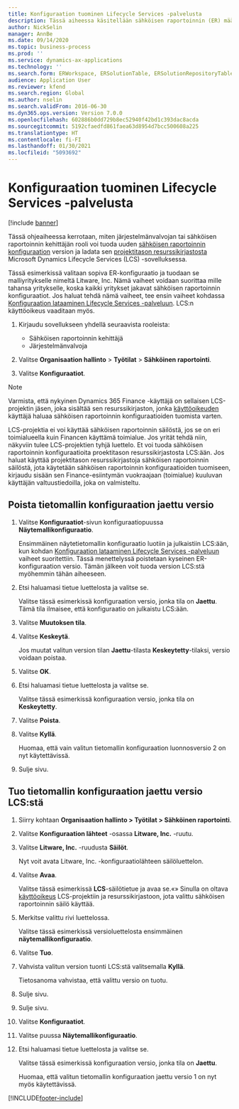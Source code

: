 ```yaml
---
title: Konfiguraation tuominen Lifecycle Services -palvelusta
description: Tässä aiheessa käsitellään sähköisen raportoinnin (ER) määrityksen uuden version tuontia Microsoft Dynamics Lifecycle Servicesista (LCS).
author: NickSelin
manager: AnnBe
ms.date: 09/14/2020
ms.topic: business-process
ms.prod: ''
ms.service: dynamics-ax-applications
ms.technology: ''
ms.search.form: ERWorkspace, ERSolutionTable, ERSolutionRepositoryTable, ERSolutionImport
audience: Application User
ms.reviewer: kfend
ms.search.region: Global
ms.author: nselin
ms.search.validFrom: 2016-06-30
ms.dyn365.ops.version: Version 7.0.0
ms.openlocfilehash: 602886b0dd729b8ec52940f42bd1c393dac8acda
ms.sourcegitcommit: 5192cfaedfd861faea63d8954d7bcc500608a225
ms.translationtype: HT
ms.contentlocale: fi-FI
ms.lasthandoff: 01/30/2021
ms.locfileid: "5093692"
---
```

# <a name="import-a-configuration-from-lifecycle-services"></a>Konfiguraation tuominen Lifecycle Services -palvelusta

[!include [banner](../../includes/banner.md)]

Tässä ohjeaiheessa kerrotaan, miten järjestelmänvalvojan tai sähköisen raportoinnin kehittäjän rooli voi tuoda uuden [sähköisen raportoinnin konfiguraation](../general-electronic-reporting.md#Configuration) version ja ladata sen [projektitason resurssikirjastosta](../../lifecycle-services/asset-library.md) Microsoft Dynamics Lifecycle Services (LCS) -sovelluksessa.

Tässä esimerkissä valitaan sopiva ER-konfiguraatio ja tuodaan se malliyritykselle nimeltä Litware, Inc. Nämä vaiheet voidaan suorittaa mille tahansa yritykselle, koska kaikki yritykset jakavat sähköisen raportoinnin konfiguraatiot. Jos haluat tehdä nämä vaiheet, tee ensin vaiheet kohdassa [Konfiguraation lataaminen Lifecycle Services -palveluun](er-upload-configuration-into-lifecycle-services.md). LCS:n käyttöoikeus vaaditaan myös.

1. Kirjaudu sovellukseen yhdellä seuraavista rooleista:

    - Sähköisen raportoinnin kehittäjä
    - Järjestelmänvalvoja

2. Valitse **Organisaation hallinto** \> **Työtilat** \> **Sähköinen raportointi**.
3. Valitse **Konfiguraatiot**.

<a name="accessconditions"></a>
> [!NOTE]
> Varmista, että nykyinen Dynamics 365 Finance -käyttäjä on sellaisen LCS-projektin jäsen, joka sisältää sen resurssikirjaston, jonka [käyttöoikeuden](../../lifecycle-services/asset-library.md#asset-library-support) käyttäjä haluaa sähköisen raportoinnin konfiguraatioiden tuomista varten.
>
> LCS-projektia ei voi käyttää sähköisen raportoinnin säilöstä, jos se on eri toimialueella kuin Financen käyttämä toimialue. Jos yrität tehdä niin, näkyviin tulee LCS-projektien tyhjä luettelo. Et voi tuoda sähköisen raportoinnin konfiguraatioita proektitason resurssikirjastosta LCS:ään. Jos haluat käyttää projektitason resurssikirjastoja sähköisen raportoinnin säilöstä, jota käytetään sähköisen raportoinnin konfiguraatioiden tuomiseen, kirjaudu sisään sen Finance-esiintymän vuokraajaan (toimialue) kuuluvan käyttäjän valtuustiedoilla, joka on valmisteltu.

## <a name="delete-a-shared-version-of-a-data-model-configuration"></a>Poista tietomallin konfiguraation jaettu versio

1. Valitse **Konfiguraatiot**-sivun konfiguraatiopuussa **Näytemallikonfiguraatio**.

    Ensimmäinen näytetietomallin konfiguraatio luotiin ja julkaistiin LCS:ään, kun kohdan [Konfiguraation lataaminen Lifecycle Services -palveluun](er-upload-configuration-into-lifecycle-services.md) vaiheet suoritettiin. Tässä menettelyssä poistetaan kyseinen ER-konfiguraation versio. Tämän jälkeen voit tuoda version LCS:stä myöhemmin tähän aiheeseen.

2. Etsi haluamasi tietue luettelosta ja valitse se.

    Valitse tässä esimerkissä konfiguraation versio, jonka tila on **Jaettu**. Tämä tila ilmaisee, että konfiguraatio on julkaistu LCS:ään.

3. Valitse **Muutoksen tila**.
4. Valitse **Keskeytä**.

    Jos muutat valitun version tilan **Jaettu**-tilasta **Keskeytetty**-tilaksi, versio voidaan poistaa.

5. Valitse **OK**.
6. Etsi haluamasi tietue luettelosta ja valitse se.

    Valitse tässä esimerkissä konfiguraation versio, jonka tila on **Keskeytetty**.

7. Valitse **Poista**.
8. Valitse **Kyllä**.

    Huomaa, että vain valitun tietomallin konfiguraation luonnosversio 2 on nyt käytettävissä.

9. Sulje sivu.

## <a name="import-a-shared-version-of-a-data-model-configuration-from-lcs"></a>Tuo tietomallin konfiguraation jaettu versio LCS:stä

1. Siirry kohtaan **Organisaation hallinto \> Työtilat \> Sähköinen raportointi**.

2. Valitse **Konfiguraation lähteet** -osassa **Litware, Inc.** -ruutu.

3. Valitse **Litware, Inc.** -ruudusta **Säilöt**.

    Nyt voit avata Litware, Inc. -konfiguraatiolähteen säilöluettelon.

4. Valitse **Avaa**.

    Valitse tässä esimerkissä **LCS**-säilötietue ja avaa se.«» Sinulla on oltava [käyttöoikeus](#accessconditions) LCS-projektiin ja resurssikirjastoon, jota valittu sähköisen raportoinnin säilö käyttää.

5. Merkitse valittu rivi luettelossa.

    Valitse tässä esimerkissä versioluettelosta ensimmäinen **näytemallikonfiguraatio**.

6. Valitse **Tuo**.
7. Vahvista valitun version tuonti LCS:stä valitsemalla **Kyllä**.

    Tietosanoma vahvistaa, että valittu versio on tuotu.

8. Sulje sivu.
9. Sulje sivu.
10. Valitse **Konfiguraatiot**.
11. Valitse puussa **Näytemallikonfiguraatio**.
12. Etsi haluamasi tietue luettelosta ja valitse se.

    Valitse tässä esimerkissä konfiguraation versio, jonka tila on **Jaettu**.

    Huomaa, että valitun tietomallin konfiguraation jaettu versio 1 on nyt myös käytettävissä.


[!INCLUDE[footer-include](../../../../includes/footer-banner.md)]